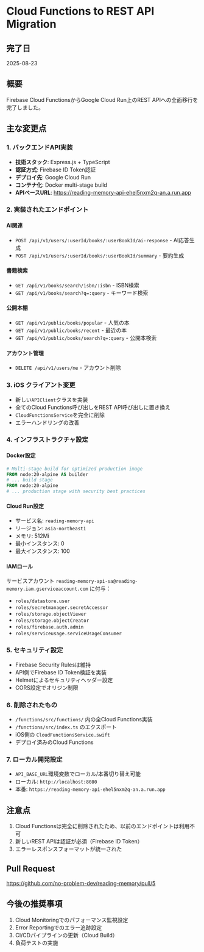 # Cloud Functions to REST API Migration

## 完了日
2025-08-23

## 概要
Firebase Cloud FunctionsからGoogle Cloud Run上のREST APIへの全面移行を完了しました。

## 主な変更点

### 1. バックエンドAPI実装
- **技術スタック**: Express.js + TypeScript
- **認証方式**: Firebase ID Token認証
- **デプロイ先**: Google Cloud Run
- **コンテナ化**: Docker multi-stage build
- **APIベースURL**: https://reading-memory-api-ehel5nxm2q-an.a.run.app

### 2. 実装されたエンドポイント

#### AI関連
- `POST /api/v1/users/:userId/books/:userBookId/ai-response` - AI応答生成
- `POST /api/v1/users/:userId/books/:userBookId/summary` - 要約生成

#### 書籍検索
- `GET /api/v1/books/search/isbn/:isbn` - ISBN検索
- `GET /api/v1/books/search?q=:query` - キーワード検索

#### 公開本棚
- `GET /api/v1/public/books/popular` - 人気の本
- `GET /api/v1/public/books/recent` - 最近の本
- `GET /api/v1/public/books/search?q=:query` - 公開本検索

#### アカウント管理
- `DELETE /api/v1/users/me` - アカウント削除

### 3. iOS クライアント変更
- 新しい`APIClient`クラスを実装
- 全てのCloud Functions呼び出しをREST API呼び出しに置き換え
- `CloudFunctionsService`を完全に削除
- エラーハンドリングの改善

### 4. インフラストラクチャ設定

#### Docker設定
```dockerfile
# Multi-stage build for optimized production image
FROM node:20-alpine AS builder
# ... build stage
FROM node:20-alpine
# ... production stage with security best practices
```

#### Cloud Run設定
- サービス名: `reading-memory-api`
- リージョン: `asia-northeast1`
- メモリ: 512Mi
- 最小インスタンス: 0
- 最大インスタンス: 100

#### IAMロール
サービスアカウント `reading-memory-api-sa@reading-memory.iam.gserviceaccount.com` に付与：
- `roles/datastore.user`
- `roles/secretmanager.secretAccessor`
- `roles/storage.objectViewer`
- `roles/storage.objectCreator`
- `roles/firebase.auth.admin`
- `roles/serviceusage.serviceUsageConsumer`

### 5. セキュリティ設定
- Firebase Security Rulesは維持
- API側でFirebase ID Token検証を実装
- Helmetによるセキュリティヘッダー設定
- CORS設定でオリジン制限

### 6. 削除されたもの
- `/functions/src/functions/` 内の全Cloud Functions実装
- `/functions/src/index.ts` のエクスポート
- iOS側の `CloudFunctionsService.swift`
- デプロイ済みのCloud Functions

### 7. ローカル開発設定
- `API_BASE_URL`環境変数でローカル/本番切り替え可能
- ローカル: `http://localhost:8080`
- 本番: `https://reading-memory-api-ehel5nxm2q-an.a.run.app`

## 注意点
1. Cloud Functionsは完全に削除されたため、以前のエンドポイントは利用不可
2. 新しいREST APIは認証が必須（Firebase ID Token）
3. エラーレスポンスフォーマットが統一された

## Pull Request
https://github.com/no-problem-dev/reading-memory/pull/5

## 今後の推奨事項
1. Cloud Monitoringでのパフォーマンス監視設定
2. Error Reportingでのエラー追跡設定
3. CI/CDパイプラインの更新（Cloud Build）
4. 負荷テストの実施